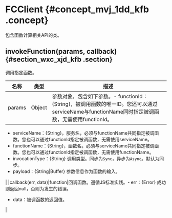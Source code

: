 # FCClient {#concept_mvj_1dd_kfb .concept}

包含函数计算相关API的类。

## invokeFunction\(params, callback\) {#section_wxc_xjd_kfb .section}

调用指定函数。

|名称|类型|描述|
|--|--|--|
|params|Object|参数对象，包含如下参数。-   functionId：\{String\}，被调用函数的唯一ID。您还可以通过serviceName与functionName同时指定被调函数，无需使用functionId。
-   serviceName：\{String\}，服务名，必须与functionName共同指定被调函数。您也可以通过functionId指定被调函数，无需使用serviceName。
-   functionName：\{String\}，函数名，必须与serviceName共同指定被调函数。您也可以通过functionId指定被调函数，无需使用functionName。
-   invocationType：\{String\} 调用类型。同步为`Sync`，异步为`Async`。默认为同步。
-   payload：\{String|Buffer\} 参数信息作为函数的输入。

|
|callback\(err, data\)|function|回调函数。遵循JS标准实践。-   err：\{Error\} 成功则返回null，否则为发生的错误。
-   data：被调函数的返回值。

|

